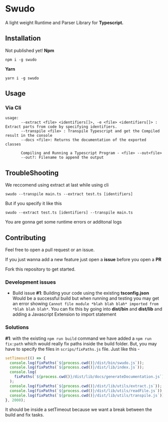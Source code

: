 # Swudo

A light weight Runtime and Parser Library for **Typescript.**

## Installation
Not published yet!
**Npm**

```
npm i -g swudo
```

**Yarn**

```
yarn i -g swudo
```

## Usage

### Via **Cli**

```
usage:
       --extract <file> <identifiers[]>, -e <file> <identifiers[]> : Extract parts from code by specifying identifiers.
       --transpile <file> : Transpile Typescript and get the Compiled result in the console
       --docs <file>: Returns the documentation of the exported classes

       Compiling and Running a Typescript Program - <file> --out<file>
       --out?: Filename to append the output
```

## TroubleShooting

We reccomend using extract at last while using cli

```
swudo --transpile main.ts --extract test.ts [identifiers]
```

But if you specify it like this

```
swudo --extract test.ts [identifiers] --transpile main.ts
```

You are gonna get some runtime errors or additonal logs

## Contributing

Feel free to open a pull request or an issue.

If you just wanna add a new feature just open a **issue** before you open a **PR**

Fork this repository to get started.

### Development issues

- Build issue **#1**: Building your code using the existing **tsconfig.json** Would be a successful build but when running and testing you may get an error showing
  `Cannot file module *blah blah blah* imported from *blah blah blah*`. You can fix this by going into **dist/bin** and **dist/lib** and adding a Javascript Extension to import statement

### Solutions

**#1**: with the existing `npm run build` command we have added a `npm run fix:path` which would really fix paths inside the build folder. But, you may have to specify the files in `scrips/fixPaths.js` file. Just like this -

```js
setTimeout(() => {
  console.log(fixPaths(`${process.cwd()}/dist/bin/swudo.js`));
  console.log(fixPaths(`${process.cwd()}/dist/lib/index.js`));
  console.log(
    fixPaths(`${process.cwd()}/dist/lib/docs/generateDocumentation.js`)
  );
  console.log(fixPaths(`${process.cwd()}/dist/lib/utils/extract.js`));
  console.log(fixPaths(`${process.cwd()}/dist/lib/utils/readFile.js`));
  console.log(fixPaths(`${process.cwd()}/dist/lib/utils/transpile.js`));
}, 2000);
```

It should be inside a setTimeout because we want a break between the build and fix tasks.
